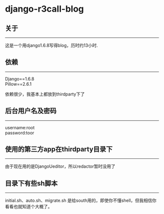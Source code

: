 django-r3call-blog
==================


## 关于  
***
这是一个用django1.6.8写得blog，历时约13小时.


## 依赖
***
>
Django==1.6.8  
Pillow==2.6.1  

依赖很少，我基本上都放到thirdparty下了

## 后台用户名及密码
***
>
username:root  
password:toor  

## 使用的第三方app在thirdparty目录下
***
由于现在用的是DjangoUeditor，所以redactor暂时没用了

## 目录下有些sh脚本 
*** 
initial.sh、auto.sh、migrate.sh 是给south用的，即使你不懂shell，但我相信你看看也就知道个大概了。
